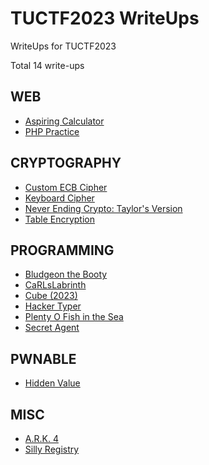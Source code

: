 # TUCTF2023 WriteUps
WriteUps for TUCTF2023

Total 14 write-ups

## WEB
- [Aspiring Calculator](aspiring-calculator/README.md)
- [PHP Practice](php-practice/README.md)

## CRYPTOGRAPHY
- [Custom ECB Cipher](custom-ecb-cipher/README.md)
- [Keyboard Cipher](keyboard-cipher/README.md)
- [Never Ending Crypto: Taylor's Version](never-ending-crypto-taylors-version/README.md)
- [Table Encryption](table-encryption/README.md)

## PROGRAMMING
- [Bludgeon the Booty](bludgeon-the-booty/README.md)
- [CaRLsLabrinth](carlslabrinth/README.md)
- [Cube (2023)](cube-2023/README.md)
- [Hacker Typer](hacker-typer/README.md)
- [Plenty O Fish in the Sea](plenty-o-fish-in-the-sea/README.md)
- [Secret Agent](secret-agent/README.md)

## PWNABLE
- [Hidden Value](hidden-value/README.md)

## MISC
- [A.R.K. 4](ark-4/README.md)
- [Silly Registry](silly-registry/README.md)

